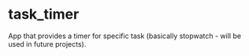 # task_timer
App that provides a timer for specific task (basically stopwatch - will be used in future projects).
